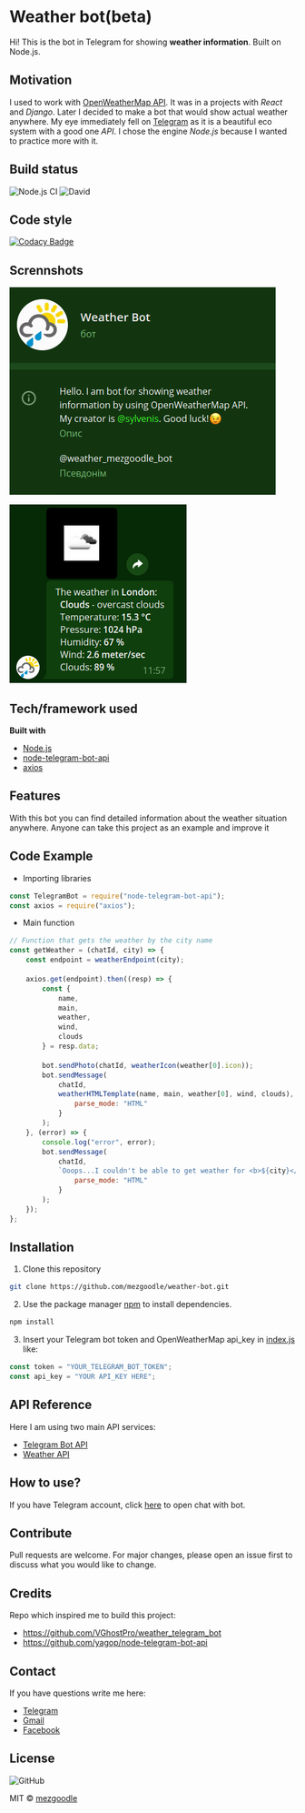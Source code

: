 # Weather bot(beta)

Hi! This is the bot in Telegram for showing **weather information**. Built on Node.js.

## Motivation

I used to work with [OpenWeatherMap API](https://openweathermap.org/). It was in a projects with *React* and *Django*. Later I decided to make a bot that would show actual weather anywhere. My eye immediately fell on [Telegram](https://telegram.org/) as it is a beautiful eco system with a good one *API*. I chose the engine *Node.js* because I wanted to practice more with it.

## Build status

![Node.js CI](https://github.com/mezgoodle/weather-bot/workflows/Node.js%20CI/badge.svg)
![David](https://img.shields.io/david/mezgoodle/weather-bot?style=flat)

## Code style

[![Codacy Badge](https://api.codacy.com/project/badge/Grade/0298c15b448545e9b613d579f99fc283)](https://www.codacy.com/manual/mezgoodle/weather-bot?utm_source=github.com&amp;utm_medium=referral&amp;utm_content=mezgoodle/weather-bot&amp;utm_campaign=Badge_Grade)

## Scrennshots

![Screenshot 1](img/img1.png)

![Screenshot 2](img/img2.png)

## Tech/framework used

**Built with**
 - [Node.js](https://nodejs.org/uk/)
 - [node-telegram-bot-api](https://www.npmjs.com/package/node-telegram-bot-api)
 - [axios](https://www.npmjs.com/package/axios)

## Features

With this bot you can find detailed information about the weather situation anywhere. Anyone can take this project as an example and improve it

## Code Example

 - Importing libraries

```js
const TelegramBot = require("node-telegram-bot-api");
const axios = require("axios");
```

 - Main function

```js
// Function that gets the weather by the city name
const getWeather = (chatId, city) => {
    const endpoint = weatherEndpoint(city);

    axios.get(endpoint).then((resp) => {
        const {
            name,
            main,
            weather,
            wind,
            clouds
        } = resp.data;

        bot.sendPhoto(chatId, weatherIcon(weather[0].icon));
        bot.sendMessage(
            chatId,
            weatherHTMLTemplate(name, main, weather[0], wind, clouds), {
                parse_mode: "HTML"
            }
        );
    }, (error) => {
        console.log("error", error);
        bot.sendMessage(
            chatId,
            `Ooops...I couldn't be able to get weather for <b>${city}</b>`, {
                parse_mode: "HTML"
            }
        );
    });
};
```

## Installation

1. Clone this repository

```bash
git clone https://github.com/mezgoodle/weather-bot.git
```

2. Use the package manager [npm](http://www.npmjs.com/) to install dependencies.

```bash
npm install
```

3. Insert your Telegram bot token and OpenWeatherMap api_key in [index.js](https://github.com/mezgoodle/weather-bot/blob/master/index.js#L5) like:

```js
const token = "YOUR_TELEGRAM_BOT_TOKEN";
const api_key = "YOUR API_KEY HERE";
```

## API Reference

Here I am using two main API services:
 - [Telegram Bot API](https://core.telegram.org/bots/api)
 - [Weather API](https://openweathermap.org/api)

## How to use?

If you have Telegram account, click [here](https://t.me/weather_mezgoodle_bot) to open chat with bot.

## Contribute

Pull requests are welcome. For major changes, please open an issue first to discuss what you would like to change.

## Credits

Repo which inspired me to build this project:
 - https://github.com/VGhostPro/weather_telegram_bot
 - https://github.com/yagop/node-telegram-bot-api

## Contact

If you have questions write me here: 
  *   [Telegram](https://t.me/sylvenis)
  *   [Gmail](mailto:mezgoodle@gmail.com)
  *   [Facebook](https://www.facebook.com/profile.php?id=100005721694357)

## License

![GitHub](https://img.shields.io/github/license/mezgoodle/weather-bot)

MIT © [mezgoodle](https://github.com/mezgoodle)